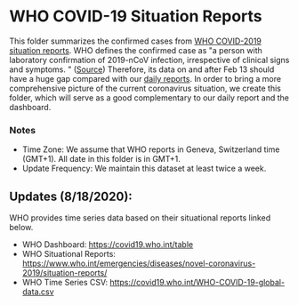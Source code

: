 # WHO COVID-19 Situation Reports

This folder summarizes the confirmed cases from [WHO COVID-2019 situation reports](https://www.who.int/emergencies/diseases/novel-coronavirus-2019/situation-reports/). WHO defines the confirmed case as "a person with laboratory confirmation of 2019-nCoV
infection, irrespective of clinical signs and symptoms. " ([Source](https://www.who.int/publications-detail/global-surveillance-for-human-infection-with-novel-coronavirus-(2019-ncov))) Therefore, its data on and after Feb 13 should have a huge gap compared with our [daily reports](https://github.com/CSSEGISandData/COVID-19/tree/master/csse_covid_19_data/csse_covid_19_daily_reports). In order to bring a more comprehensive picture of the current coronavirus situation, we create this folder, which will serve as a good complementary to our daily report and the dashboard.

### Notes
* Time Zone: We assume that WHO reports in Geneva, Switzerland time (GMT+1). All date in this folder is in GMT+1.
* Update Frequency: We maintain this dataset at least twice a week.

## Updates (8/18/2020):

WHO provides time series data based on their situational reports linked below. 
* WHO Dashboard: https://covid19.who.int/table
* WHO Situational Reports: https://www.who.int/emergencies/diseases/novel-coronavirus-2019/situation-reports/
* WHO Time Series CSV: https://covid19.who.int/WHO-COVID-19-global-data.csv